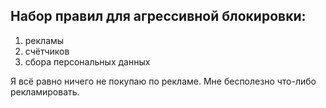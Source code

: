 ## Набор правил для агрессивной блокировки:

1. рекламы
2. счётчиков
3. сбора персональных данных

Я всё равно ничего не покупаю по рекламе. Мне бесполезно что-либо рекламировать.
